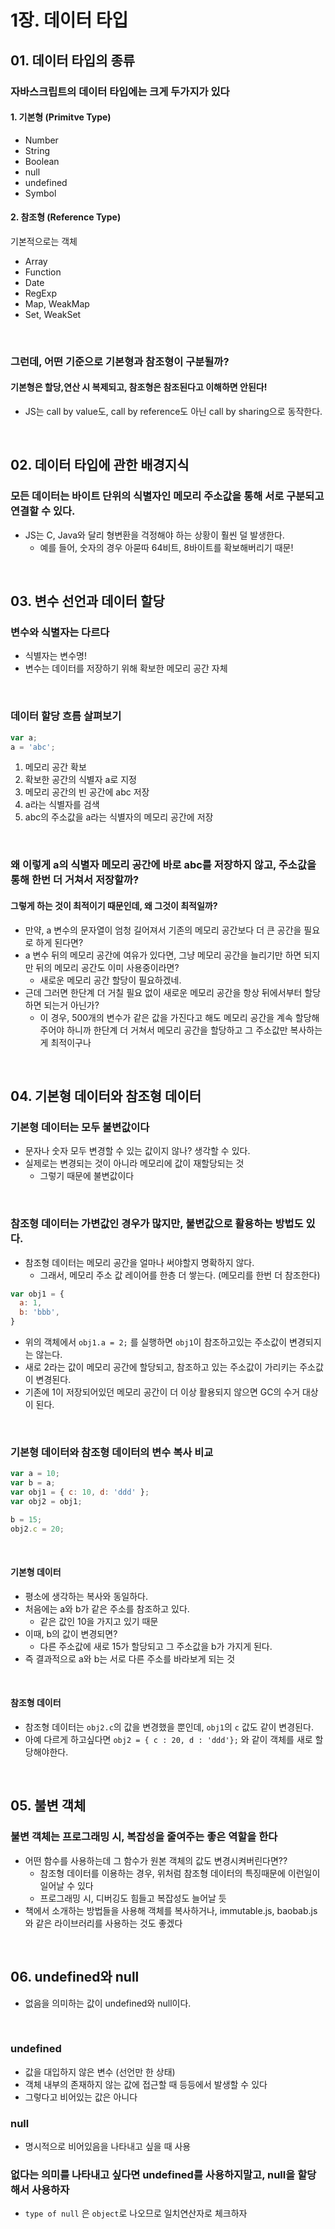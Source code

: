 # 1장. 데이터 타입
## 01. 데이터 타입의 종류
### 자바스크립트의 데이터 타입에는 크게 두가지가 있다
#### 1. 기본형 (Primitve Type)
- Number
- String
- Boolean
- null
- undefined
- Symbol
#### 2. 참조형 (Reference Type)
기본적으로는 객체
- Array
- Function
- Date
- RegExp
- Map, WeakMap
- Set, WeakSet

<br>

### 그런데, 어떤 기준으로 기본형과 참조형이 구분될까?
#### 기본형은 할당,연산 시 복제되고, 참조형은 참조된다고 이해하면 안된다!
- JS는 call by value도, call by reference도 아닌 call by sharing으로 동작한다.

<br>

## 02. 데이터 타입에 관한 배경지식
### 모든 데이터는 바이트 단위의 식별자인 메모리 주소값을 통해 서로 구분되고 연결할 수 있다.
- JS는 C, Java와 달리 형변환을 걱정해야 하는 상황이 훨씬 덜 발생한다.
  - 예를 들어, 숫자의 경우 아묻따 64비트, 8바이트를 확보해버리기 때문!

<br>

## 03. 변수 선언과 데이터 할당
### 변수와 식별자는 다르다
- 식별자는 변수명!
- 변수는 데이터를 저장하기 위해 확보한 메모리 공간 자체

<br>

### 데이터 할당 흐름 살펴보기
```js
var a;
a = 'abc';
```
1. 메모리 공간 확보
2. 확보한 공간의 식별자 a로 지정
3. 메모리 공간의 빈 공간에 abc 저장
4. a라는 식별자를 검색
5. abc의 주소값을 a라는 식별자의 메모리 공간에 저장

<br>

### 왜 이렇게 a의 식별자 메모리 공간에 바로 abc를 저장하지 않고, 주소값을 통해 한번 더 거쳐서 저장할까?
#### 그렇게 하는 것이 최적이기 때문인데, 왜 그것이 최적일까?
- 만약, a 변수의 문자열이 엄청 길어져서 기존의 메모리 공간보다 더 큰 공간을 필요로 하게 된다면?
- a 변수 뒤의 메모리 공간에 여유가 있다면, 그냥 메모리 공간을 늘리기만 하면 되지만 뒤의 메모리 공간도 이미 사용중이라면?
  - 새로운 메모리 공간 할당이 필요하겠네.
- 근데 그러면 한단계 더 거칠 필요 없이 새로운 메모리 공간을 항상 뒤에서부터 할당하면 되는거 아닌가?
  - 이 경우, 500개의 변수가 같은 값을 가진다고 해도 메모리 공간을 계속 할당해주어야 하니까 한단계 더 거쳐서 메모리 공간을 할당하고 그 주소값만 복사하는게 최적이구나


<br>

## 04. 기본형 데이터와 참조형 데이터
### 기본형 데이터는 모두 불변값이다
- 문자나 숫자 모두 변경할 수 있는 값이지 않나? 생각할 수 있다.
- 실제로는 변경되는 것이 아니라 메모리에 값이 재할당되는 것
  - 그렇기 때문에 불변값이다

<br>

### 참조형 데이터는 가변값인 경우가 많지만, 불변값으로 활용하는 방법도 있다.
- 참조형 데이터는 메모리 공간을 얼마나 써야할지 명확하지 않다.
  - 그래서, 메모리 주소 값 레이어를 한층 더 쌓는다. (메모리를 한번 더 참조한다)

```js
var obj1 = {
  a: 1,
  b: 'bbb',
}
```
- 위의 객체에서 `obj1.a = 2;` 를 실행하면 `obj1`이 참조하고있는 주소값이 변경되지는 않는다.
- 새로 2라는 값이 메모리 공간에 할당되고, 참조하고 있는 주소값이 가리키는 주소값이 변경된다.
- 기존에 1이 저장되어있던 메모리 공간이 더 이상 활용되지 않으면 GC의 수거 대상이 된다.

<br>

### 기본형 데이터와 참조형 데이터의 변수 복사 비교
```js
var a = 10;
var b = a;
var obj1 = { c: 10, d: 'ddd' };
var obj2 = obj1;

b = 15;
obj2.c = 20;
```

<br>

#### 기본형 데이터
- 평소에 생각하는 복사와 동일하다.
- 처음에는 a와 b가 같은 주소를 참조하고 있다.
  - 같은 값인 10을 가지고 있기 때문
- 이때, b의 값이 변경되면?
  - 다른 주소값에 새로 15가 할당되고 그 주소값을 b가 가지게 된다.
- 즉 결과적으로 a와 b는 서로 다른 주소를 바라보게 되는 것

<br>

#### 참조형 데이터
- 참조형 데이터는 `obj2.c`의 값을 변경했을 뿐인데, `obj1`의 `c` 값도 같이 변경된다.
- 아예 다르게 하고싶다면 `obj2 = { c : 20, d : 'ddd'};` 와 같이 객체를 새로 할당해야한다.

<br>

## 05. 불변 객체
### 불변 객체는 프로그래밍 시, 복잡성을 줄여주는 좋은 역할을 한다
- 어떤 함수를 사용하는데 그 함수가 원본 객체의 값도 변경시켜버린다면??
  - 참조형 데이터를 이용하는 경우, 위처럼 참조형 데이터의 특징때문에 이런일이 일어날 수 있다
  - 프로그래밍 시, 디버깅도 힘들고 복잡성도 늘어날 듯
- 책에서 소개하는 방법들을 사용해 객체를 복사하거나, immutable.js, baobab.js 와 같은 라이브러리를 사용하는 것도 좋겠다

<br>

## 06. undefined와 null
- 없음을 의미하는 값이 undefined와 null이다.

<br>

### undefined
- 값을 대입하지 않은 변수 (선언만 한 상태)
- 객체 내부의 존재하지 않는 값에 접근할 때 등등에서 발생할 수 있다
- 그렇다고 비어있는 값은 아니다

### null
- 명시적으로 비어있음을 나타내고 싶을 때 사용

### 없다는 의미를 나타내고 싶다면 undefined를 사용하지말고, null을 할당해서 사용하자
- `type of null` 은 `object`로 나오므로 일치연산자로 체크하자

